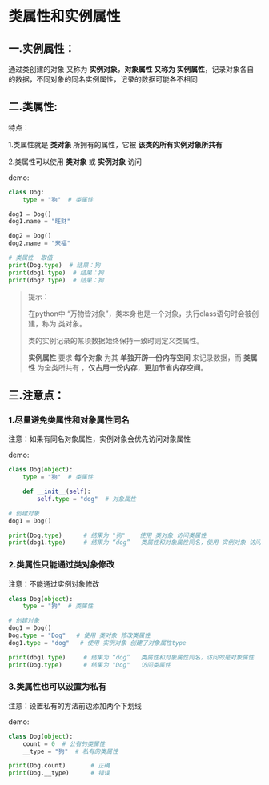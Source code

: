 # 类属性和实例属性

## 一.实例属性：

通过类创建的对象 又称为 **实例对象**，**对象属性 又称为 实例属性**，记录对象各自的数据，不同对象的同名实例属性，记录的数据可能各不相同

## 二.类属性:

特点：

1.类属性就是 **类对象** 所拥有的属性，它被 **该类的所有实例对象所共有**

2.类属性可以使用 **类对象** 或 **实例对象** 访问

demo:

```python
class Dog:
    type = "狗"  # 类属性

dog1 = Dog()
dog1.name = "旺财"

dog2 = Dog()
dog2.name = "来福"

# 类属性  取值
print(Dog.type)  # 结果：狗
print(dog1.type)  # 结果：狗
print(dog2.type)  # 结果：狗
```

> 提示：
>
> 在python中 “万物皆对象”，类本身也是一个对象，执行class语句时会被创建，称为 类对象。
>
> 类的实例记录的某项数据始终保持一致时则定义类属性。
>
> **实例属性** 要求 **每个对象** 为其 **单独开辟一份内存空间** 来记录数据，而 **类属性** 为全类所共有 ，**仅占用一份内存**，**更加节省内存空间**。

## 三.注意点：

### 1.尽量避免类属性和对象属性同名

注意：如果有同名对象属性，实例对象会优先访问对象属性

demo:

```python
class Dog(object):
    type = "狗"  # 类属性

    def __init__(self):
        self.type = "dog"  # 对象属性

# 创建对象
dog1 = Dog()

print(Dog.type)      # 结果为 "狗"    使用 类对象 访问类属性
print(dog1.type)     # 结果为 “dog”   类属性和对象属性同名，使用 实例对象 访问的是 对象属性
```

### 2.类属性只能通过类对象修改

注意：不能通过实例对象修改

```python
class Dog(object):
    type = "狗"  # 类属性

# 创建对象
dog1 = Dog()
Dog.type = "Dog"   # 使用 类对象 修改类属性
dog1.type = "dog"   # 使用 实例对象 创建了对象属性type

print(dog1.type)     # 结果为 “dog”   类属性和对象属性同名，访问的是对象属性
print(Dog.type)      # 结果为 "Dog"   访问类属性
```

### 3.类属性也可以设置为私有

注意：设置私有的方法前边添加两个下划线

demo:

```python
class Dog(object):
    count = 0  # 公有的类属性
    __type = "狗"  # 私有的类属性

print(Dog.count)       # 正确
print(Dog.__type)      # 错误
```

